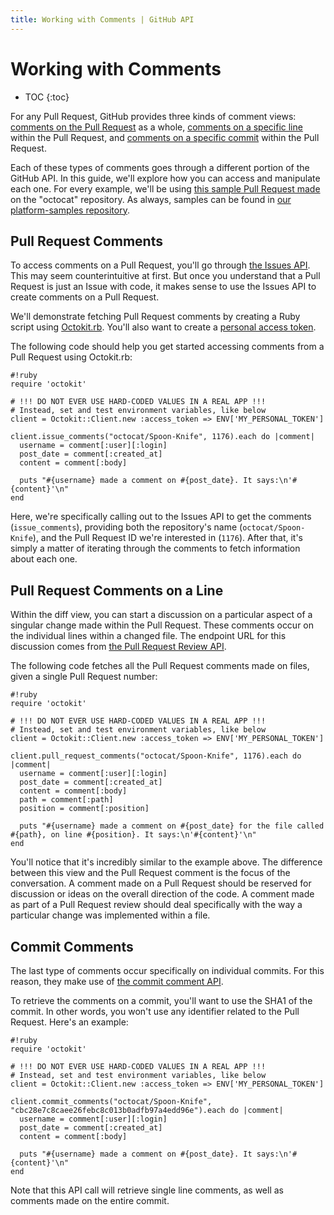 ```yaml
---
title: Working with Comments | GitHub API
---
```


# Working with Comments

* TOC
{:toc}

For any Pull Request, GitHub provides three kinds of comment views:
[comments on the Pull Request][PR comment] as a whole, [comments on a specific line][PR line comment] within the Pull Request,
and [comments on a specific commit][commit comment] within the Pull Request.

Each of these types of comments goes through a different portion of the GitHub API.
In this guide, we'll explore how you can access and manipulate each one. For every
example, we'll be using [this sample Pull Request made][sample PR] on the "octocat"
repository. As always, samples can be found in [our platform-samples repository][platform-samples].

## Pull Request Comments

To access comments on a Pull Request, you'll go through [the Issues API][issues].
This may seem counterintuitive at first. But once you understand that a Pull
Request is just an Issue with code, it makes sense to use the Issues API to
create comments on a Pull Request.

We'll demonstrate fetching Pull Request comments by creating a Ruby script using
[Octokit.rb][octokit.rb]. You'll also want to create a [personal access token][personal token].

The following code should help you get started accessing comments from a Pull Request
using Octokit.rb:

    #!ruby
    require 'octokit'

    # !!! DO NOT EVER USE HARD-CODED VALUES IN A REAL APP !!!
    # Instead, set and test environment variables, like below
    client = Octokit::Client.new :access_token => ENV['MY_PERSONAL_TOKEN']

    client.issue_comments("octocat/Spoon-Knife", 1176).each do |comment|
      username = comment[:user][:login]
      post_date = comment[:created_at]
      content = comment[:body]

      puts "#{username} made a comment on #{post_date}. It says:\n'#{content}'\n"
    end

Here, we're specifically calling out to the Issues API to get the comments (`issue_comments`),
providing both the repository's name (`octocat/Spoon-Knife`), and the Pull Request ID
we're interested in (`1176`). After that, it's simply a matter of iterating through
the comments to fetch information about each one.

## Pull Request Comments on a Line

Within the diff view, you can start a discussion on a particular aspect of a singular
change made within the Pull Request. These comments occur on the individual lines
within a changed file. The endpoint URL for this discussion comes from [the Pull Request Review API][PR Review API].

The following code fetches all the Pull Request comments made on files, given a single Pull Request number:

    #!ruby
    require 'octokit'

    # !!! DO NOT EVER USE HARD-CODED VALUES IN A REAL APP !!!
    # Instead, set and test environment variables, like below
    client = Octokit::Client.new :access_token => ENV['MY_PERSONAL_TOKEN']

    client.pull_request_comments("octocat/Spoon-Knife", 1176).each do |comment|
      username = comment[:user][:login]
      post_date = comment[:created_at]
      content = comment[:body]
      path = comment[:path]
      position = comment[:position]

      puts "#{username} made a comment on #{post_date} for the file called #{path}, on line #{position}. It says:\n'#{content}'\n"
    end

You'll notice that it's incredibly similar to the example above. The difference
between this view and the Pull Request comment is the focus of the conversation.
A comment made on a Pull Request should be reserved for discussion or ideas on
the overall direction of the code. A comment made as part of a Pull Request review should
deal specifically with the way a particular change was implemented within a file.

## Commit Comments

The last type of comments occur specifically on individual commits. For this reason,
they make use of [the commit comment API][commit comment API].

To retrieve the comments on a commit, you'll want to use the SHA1 of the commit.
In other words, you won't use any identifier related to the Pull Request. Here's an example:

    #!ruby
    require 'octokit'

    # !!! DO NOT EVER USE HARD-CODED VALUES IN A REAL APP !!!
    # Instead, set and test environment variables, like below
    client = Octokit::Client.new :access_token => ENV['MY_PERSONAL_TOKEN']

    client.commit_comments("octocat/Spoon-Knife", "cbc28e7c8caee26febc8c013b0adfb97a4edd96e").each do |comment|
      username = comment[:user][:login]
      post_date = comment[:created_at]
      content = comment[:body]

      puts "#{username} made a comment on #{post_date}. It says:\n'#{content}'\n"
    end

Note that this API call will retrieve single line comments, as well as comments made
on the entire commit.

[PR comment]: https://github.com/octocat/Spoon-Knife/pull/1176#issuecomment-24114792
[PR line comment]: https://github.com/octocat/Spoon-Knife/pull/1176#discussion_r6252889
[commit comment]: https://github.com/octocat/Spoon-Knife/commit/cbc28e7c8caee26febc8c013b0adfb97a4edd96e#commitcomment-4049848
[sample PR]: https://github.com/octocat/Spoon-Knife/pull/1176
[platform-samples]: https://github.com/github/platform-samples/tree/master/api/ruby/working-with-comments
[issues]: https://developer.github.com/v3/issues/comments/
[personal token]: https://help.github.com/articles/creating-an-access-token-for-command-line-use
[octokit.rb]: https://github.com/octokit/octokit.rb
[PR Review API]: https://developer.github.com/v3/pulls/comments/
[commit comment API]: https://developer.github.com/v3/repos/comments/#get-a-single-commit-comment
